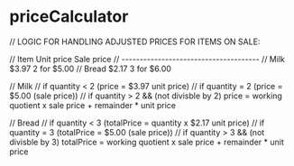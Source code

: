 # priceCalculator
// LOGIC FOR HANDLING ADJUSTED PRICES FOR ITEMS ON SALE:

// Item     Unit price        Sale price
// --------------------------------------
// Milk      $3.97            2 for $5.00
// Bread     $2.17            3 for $6.00

// Milk
// if  quantity < 2 (price = $3.97 unit price)
// if quantity = 2 (price = $5.00 (sale price))
// if  quantity > 2 && (not divisble by 2) price = working quotient x sale price + remainder * unit price

// Bread
// if  quantity < 3 (totalPrice = quantity x $2.17 unit price)
// if quantity = 3 (totalPrice = $5.00 (sale price))
// if  quantity > 3 && (not divisble by 3) totalPrice = working quotient x sale price + remainder * unit price